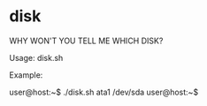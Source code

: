 disk
====

WHY WON'T YOU TELL ME WHICH DISK?

Usage: disk.sh <ata1>

Example:

user@host:~$ ./disk.sh ata1
/dev/sda
user@host:~$ 
